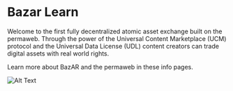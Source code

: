 # Bazar Learn

Welcome to the first fully decentralized atomic asset exchange built on the permaweb. Through the power of the Universal Content Marketplace (UCM) protocol and the Universal Data License (UDL) content creators can trade digital assets with real world rights.

Learn more about BazAR and the permaweb in these info pages.

![Alt Text](https://arweave.net/3ysZxYvuYtYKa1LBiT2z1IVwmY7ypKWwfLgMOQu4_Ug)
